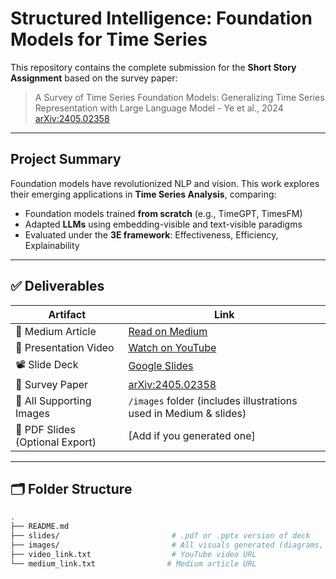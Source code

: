 # Structured Intelligence: Foundation Models for Time Series

This repository contains the complete submission for the **Short Story Assignment** based on the survey paper:

> A Survey of Time Series Foundation Models: Generalizing Time Series
Representation with Large Language Model - Ye et al., 2024 
> [arXiv:2405.02358](https://arxiv.org/pdf/2405.02358)

---

## Project Summary

Foundation models have revolutionized NLP and vision. This work explores their emerging applications in **Time Series Analysis**, comparing:

- Foundation models trained **from scratch** (e.g., TimeGPT, TimesFM)
- Adapted **LLMs** using embedding-visible and text-visible paradigms
- Evaluated under the **3E framework**: Effectiveness, Efficiency, Explainability

---

## ✅ Deliverables

| Artifact | Link |
|---------|------|
| 📖 Medium Article | [Read on Medium](https://medium.com/your-article-link-here) |
| 🎥 Presentation Video | [Watch on YouTube](https://youtu.be/GQZ-6vpdrr8) |
| 📽️ Slide Deck | [Google Slides](https://docs.google.com/presentation/d/1Jy48ikVGeKdtZZ85QtMONtVPKokTlLRMTxbHDKN2H4s/edit#slide=id.p) |
| 📄 Survey Paper | [arXiv:2405.02358](https://arxiv.org/pdf/2405.02358) |
| 📂 All Supporting Images | `/images` folder (includes illustrations used in Medium & slides) |
| 🧾 PDF Slides (Optional Export) | [Add if you generated one] |

---

## 🗂️ Folder Structure

```bash
.
├── README.md
├── slides/                         # .pdf or .pptx version of deck
├── images/                         # All visuals generated (diagrams, charts, etc.)
├── video_link.txt                  # YouTube video URL
└── medium_link.txt                # Medium article URL
